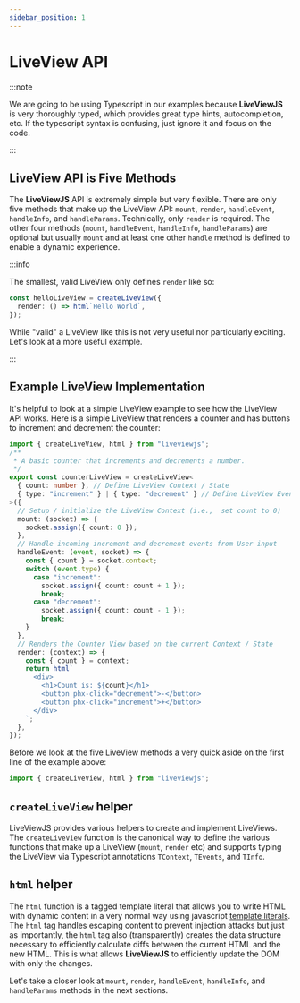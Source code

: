 ```yaml
---
sidebar_position: 1
---
```


# LiveView API

:::note

We are going to be using Typescript in our examples because **LiveViewJS** is very thoroughly typed, which
provides great type hints, autocompletion, etc. If the typescript syntax is confusing, just ignore it and focus on the
code.

:::

## LiveView API is Five Methods

The **LiveViewJS** API is extremely simple but very flexible. There are only five methods that make up the LiveView API:
`mount`, `render`, `handleEvent`, `handleInfo`, and `handleParams`. Technically, only `render` is required. The other
four methods (`mount`, `handleEvent`, `handleInfo`, `handleParams`) are optional but usually `mount` and at least one
other `handle` method is defined to enable a dynamic experience.

:::info 

The smallest, valid LiveView only defines `render` like so:

```ts
const helloLiveView = createLiveView({
  render: () => html`Hello World`,
});
```

While "valid" a LiveView like this is not very useful nor particularly exciting. Let's look at a more useful example.

:::

## Example LiveView Implementation

It's helpful to look at a simple LiveView example to see how the LiveView API works. Here is a simple LiveView that
renders a counter and has buttons to increment and decrement the counter:

```ts title="counterLiveView.ts"
import { createLiveView, html } from "liveviewjs";
/**
 * A basic counter that increments and decrements a number.
 */
export const counterLiveView = createLiveView<
  { count: number }, // Define LiveView Context / State
  { type: "increment" } | { type: "decrement" } // Define LiveView Events
>({
  // Setup / initialize the LiveView Context (i.e.,  set count to 0)
  mount: (socket) => {
    socket.assign({ count: 0 });
  },
  // Handle incoming increment and decrement events from User input
  handleEvent: (event, socket) => {
    const { count } = socket.context;
    switch (event.type) {
      case "increment":
        socket.assign({ count: count + 1 });
        break;
      case "decrement":
        socket.assign({ count: count - 1 });
        break;
    }
  },
  // Renders the Counter View based on the current Context / State
  render: (context) => {
    const { count } = context;
    return html`
      <div>
        <h1>Count is: ${count}</h1>
        <button phx-click="decrement">-</button>
        <button phx-click="increment">+</button>
      </div>
    `;
  },
});
```

Before we look at the five LiveView methods a very quick aside on the first line of the example above:

```ts
import { createLiveView, html } from "liveviewjs";
```

## `createLiveView` helper

LiveViewJS provides various helpers to create and implement LiveViews. The `createLiveView` function is the canonical
way to define the various functions that make up a LiveView (`mount`, `render` etc) and supports typing the LiveView via
Typescript annotations `TContext`, `TEvents`, and `TInfo`.

## `html` helper

The `html` function is a tagged template literal that allows you to write HTML with dynamic content in a very normal way
using javascript
[template literals](https://developer.mozilla.org/en-US/docs/Web/JavaScript/Reference/Template_literals). The `html` tag
handles escaping content to prevent injection attacks but just as importantly, the `html` tag also
(transparently) creates the data structure necessary to efficiently calculate diffs between the current HTML and the new
HTML. This is what allows **LiveViewJS** to efficiently update the DOM with only the changes.

Let's take a closer look at `mount`, `render`, `handleEvent`, `handleInfo`, and `handleParams` methods in the next
sections.
